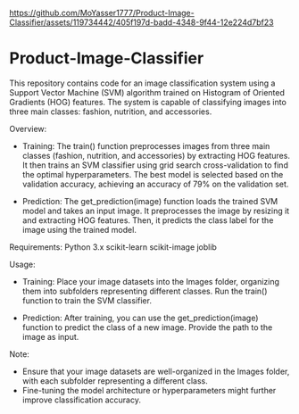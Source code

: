 https://github.com/MoYasser1777/Product-Image-Classifier/assets/119734442/405f197d-badd-4348-9f44-12e224d7bf23

# Product-Image-Classifier

This repository contains code for an image classification system using a Support Vector Machine (SVM) algorithm trained on Histogram of Oriented Gradients (HOG) features. The system is capable of classifying images into three main classes: fashion, nutrition, and accessories.

Overview:

- Training: The train() function preprocesses images from three main classes (fashion, nutrition, and accessories) by extracting HOG features. It then trains an SVM classifier using grid search cross-validation to find the optimal hyperparameters. The best model is selected based on the validation accuracy, achieving an accuracy of 79% on the validation set.

- Prediction: The get_prediction(image) function loads the trained SVM model and takes an input image. It preprocesses the image by resizing it and extracting HOG features. Then, it predicts the class label for the image using the trained model.

Requirements:
Python 3.x
scikit-learn
scikit-image
joblib

Usage:

- Training: Place your image datasets into the Images folder, organizing them into subfolders representing different classes. Run the train() function to train the SVM classifier.

- Prediction: After training, you can use the get_prediction(image) function to predict the class of a new image. Provide the path to the image as input.

Note:
- Ensure that your image datasets are well-organized in the Images folder, with each subfolder representing a different class.
- Fine-tuning the model architecture or hyperparameters might further improve classification accuracy.
